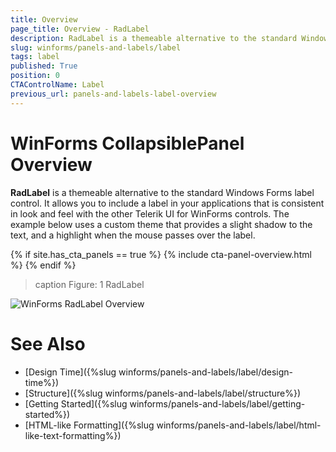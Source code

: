 ```yaml
---
title: Overview
page_title: Overview - RadLabel
description: RadLabel is a themeable alternative to the standard Windows Forms label control.
slug: winforms/panels-and-labels/label
tags: label
published: True
position: 0
CTAControlName: Label
previous_url: panels-and-labels-label-overview
---
```


# WinForms CollapsiblePanel Overview

__RadLabel__ is a themeable alternative to the standard Windows Forms label control. It allows you to include a label in your applications that is consistent in look and feel with the other Telerik UI for WinForms controls. The example below uses a custom theme that provides a slight shadow to the text, and a highlight when the mouse passes over the label.

{% if site.has_cta_panels == true %}
{% include cta-panel-overview.html %}
{% endif %}

>caption Figure: 1 RadLabel

![WinForms RadLabel Overview](images/panels-and-labels-label-overview001.png)

# See Also

* [Design Time]({%slug winforms/panels-and-labels/label/design-time%})
* [Structure]({%slug winforms/panels-and-labels/label/structure%})
* [Getting Started]({%slug winforms/panels-and-labels/label/getting-started%})
* [HTML-like Formatting]({%slug winforms/panels-and-labels/label/html-like-text-formatting%})
